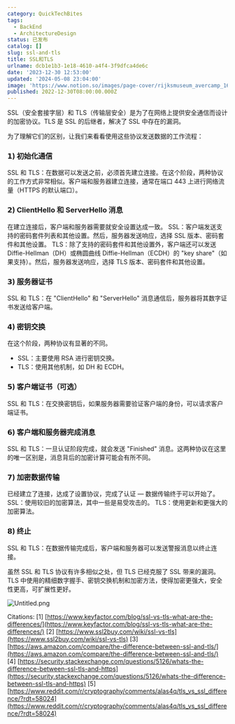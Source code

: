 ```yaml
---
category: QuickTechBites
tags:
  - BackEnd
  - ArchitectureDesign
status: 已发布
catalog: []
slug: ssl-and-tls
title: SSL和TLS
urlname: dcb1e1b3-1e18-4610-a4f4-3f9dfca4de6c
date: '2023-12-30 12:53:00'
updated: '2024-05-08 23:04:00'
image: 'https://www.notion.so/images/page-cover/rijksmuseum_avercamp_1620.jpg'
published: 2022-12-30T08:00:00.000Z
---
```


SSL（安全套接字层）和 TLS（传输层安全）是为了在网络上提供安全通信而设计的加密协议。TLS 是 SSL 的后继者，解决了 SSL 中存在的漏洞。


为了理解它们的区别，让我们来看看使用这些协议发送数据的工作流程：


### 𝟭) 初始化通信


SSL 和 TLS：在数据可以发送之前，必须首先建立连接。在这个阶段，两种协议的工作方式非常相似。客户端和服务器建立连接，通常在端口 443 上进行网络流量（HTTPS 的默认端口）。


### 𝟮) ClientHello 和 ServerHello 消息


在建立连接后，客户端和服务器需要就安全设置达成一致。
SSL：客户端发送支持的密码套件列表和其他设置。然后，服务器发送响应，选择 SSL 版本、密码套件和其他设置。
TLS：除了支持的密码套件和其他设置外，客户端还可以发送 Diffie-Hellman（DH）或椭圆曲线 Diffie-Hellman（ECDH）的 "key share"（如果支持）。然后，服务器发送响应，选择 TLS 版本、密码套件和其他设置。


### 𝟯) 服务器证书


SSL 和 TLS：在 "ClientHello" 和 "ServerHello" 消息通信后，服务器将其数字证书发送给客户端。


### 𝟰) 密钥交换


在这个阶段，两种协议有显著的不同。
- SSL：主要使用 RSA 进行密钥交换。
- TLS：使用其他机制，如 DH 和 ECDH。


### 𝟱) 客户端证书（可选）


SSL 和 TLS：在交换密钥后，如果服务器需要验证客户端的身份，可以请求客户端证书。


### 𝟲) 客户端和服务器完成消息


SSL 和 TLS：一旦认证阶段完成，就会发送 "Finished" 消息。这两种协议在这里的唯一区别是，消息背后的加密计算可能会有所不同。


### 𝟳) 加密数据传输


已经建立了连接，达成了设置协议，完成了认证 — 数据传输终于可以开始了。
SSL：使用较旧的加密算法，其中一些是易受攻击的。
TLS：使用更新和更强大的加密算法。


### 𝟴) 终止


SSL 和 TLS：在数据传输完成后，客户端和服务器可以发送警报消息以终止连接。


虽然 SSL 和 TLS 协议有许多相似之处，但 TLS 已经克服了 SSL 带来的漏洞。TLS 中使用的精细数字握手、密钥交换机制和加密方法，使得加密更强大，安全性更高，可扩展性更好。


![Untitled.png](https://prod-files-secure.s3.us-west-2.amazonaws.com/5d24fe63-e567-4804-86f9-9fdc62e13082/8ff987c5-7f31-4b50-83f5-c69ee7578c4a/Untitled.png?X-Amz-Algorithm=AWS4-HMAC-SHA256&X-Amz-Content-Sha256=UNSIGNED-PAYLOAD&X-Amz-Credential=ASIAZI2LB4666AZVJX6I%2F20250412%2Fus-west-2%2Fs3%2Faws4_request&X-Amz-Date=20250412T053725Z&X-Amz-Expires=3600&X-Amz-Security-Token=IQoJb3JpZ2luX2VjEFUaCXVzLXdlc3QtMiJIMEYCIQCcbJBYFXNe4paGPDuSHk9BA11VexLoVrbF6i9XVQGOTAIhAI%2FXqC%2F2Z5QbqIJj7FOsGmiht%2BH6rPTXGoVGB39ktfoFKogECM7%2F%2F%2F%2F%2F%2F%2F%2F%2F%2FwEQABoMNjM3NDIzMTgzODA1IgxCv4XhzTCLB6c879wq3AO3L8xYgqT92n%2Fdwz1TzV7w3xEAqRDp7XEwQXE%2Ff9Y%2FGNlLKFqR7uBJNrFXm11IL3RRQSRVODJe764I31%2BjA0SNNODrQlktAKaARX093fr9O5MAWXNx0HCAYdDlu179y07YDtn%2B97EJcHqOLv3kBCQrSCY9RuvN7bbTfzyZqN0Zw1SbBJXk9GW6Yy778t8WA6SaWFW%2BbqyBMAZUCxhfnfdMx2Q%2BVmwNsIAY2BRf8Z55aszWCGgZmlzA4v75b57Z468A66x7uEo23cAd1DOiR1OPtUp4dr753kJOKpicLDHfAFIipgGCIe0%2Fl67X1IDMtTAVA33PYZUwoIyXzOzd0wuT2HLiosg7rCWHPacQv094aej2E1S%2FxRGw4uSZEeevQWVD0HF2%2Fi15Txg%2F42yCiG6Q2ehBhNOpICNPW6Ubfdi57WMudVPmkX%2Bt9n4uMyBfYFLuWQ4GY37zYzlNgqGix9uPcTn9d0MCQb8qVhgVTtJzc1iyT6018JuiGvTDbQUONwIED6lCz6zg5kowTNEzo9%2BzBAkdhvmIIaBsaWJduXYlWi4ptR6aI1bVXvTM0HAZtpMlib9I9BzmqcZnhSwsyB2zbBWtPaMFL36vsS1vQhtslaC1cPU5YIFyKJ3RDjCH6%2Be%2FBjqkAZ%2BYPVicvBr085x4BMuQ4PmZO%2FnbtUVUrD69%2FCJOJOSDJHIOByxKGsYUPVFWnDpEZjS0avOGaM7ZdJeZrf%2BHShtl4AJInuzVawuQLqQm27rGbarIEQY24ZhEFxpA2dm%2BPdHHyH1hHFS4boyyFO8I9qKm%2BaEzKVVIAeF0EFKoJggEjCKXWgGTWgp6ha3nX5%2BfpohZCMxPWcpkUpPPCzz%2FHbkzyDXj&X-Amz-Signature=0f32354c106356abfbe4b160ee2638bb09d7436ee86f62bfbebf37352491fae8&X-Amz-SignedHeaders=host&x-id=GetObject)


Citations:
[1] [https://www.keyfactor.com/blog/ssl-vs-tls-what-are-the-differences/](https://www.keyfactor.com/blog/ssl-vs-tls-what-are-the-differences/)
[2] [https://www.ssl2buy.com/wiki/ssl-vs-tls](https://www.ssl2buy.com/wiki/ssl-vs-tls)
[3] [https://aws.amazon.com/compare/the-difference-between-ssl-and-tls/](https://aws.amazon.com/compare/the-difference-between-ssl-and-tls/)
[4] [https://security.stackexchange.com/questions/5126/whats-the-difference-between-ssl-tls-and-https](https://security.stackexchange.com/questions/5126/whats-the-difference-between-ssl-tls-and-https)
[5] [https://www.reddit.com/r/cryptography/comments/alas4q/tls_vs_ssl_difference/?rdt=58024](https://www.reddit.com/r/cryptography/comments/alas4q/tls_vs_ssl_difference/?rdt=58024)

